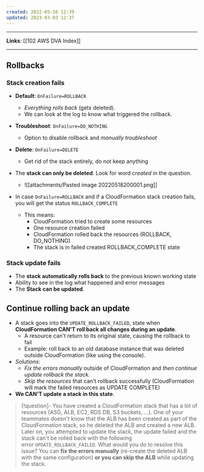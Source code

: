 ```yaml
---
created: 2022-05-16 12:39
updated: 2023-03-03 12:37
---
```

---
**Links**: [[102 AWS DVA Index]]

---
## Rollbacks
### Stack creation fails
- **Default**: `OnFailure=ROLLBACK`
	- *Everything rolls back* (gets deleted). 
	- We can look at the log to know what triggered the rollback.
- **Troubleshoot**: `OnFailure=DO_NOTHING`
	- Option to disable rollback and *manually troubleshoot* 
- **Delete**: `OnFailure=DELETE`
	- Get rid of the stack entirely, do not keep anything
- The **stack can only be deleted**. Look for word *created* in the question.
	- ![[attachments/Pasted image 20220518200001.png]]

- In case `OnFailure=ROLLBACK` and if a CloudFormation stack creation fails, you will get the status `ROLLBACK_COMPLETE`
	- This means:
		- CloudFormation tried to create some resources
		- One resource creation failed
		- CloudFormation rolled back the resources (ROLLBACK, DO_NOTHING)
		- The stack is in failed created ROLLBACK_COMPLETE state

### Stack update fails
- The **stack automatically rolls back** to the previous known working state
- Ability to see in the log what happened and error messages
- The **Stack can be updated**.

## Continue rolling back an update
- A stack goes into the `UPDATE_ROLLBACK_FAILED`, state when **CloudFormation CAN'T roll back all changes during an update**.
	- A resource can't return to its original state, causing the rollback to fail
	- Example: roll back to an old database instance that was deleted outside CloudFormation (like using the console).
- *Solutions*:
	- *Fix the errors manually* outside of CloudFormation and *then continue update rollback the stack*.
	- *Skip the resources* that can't rollback successfully (CloudFormation will mark the failed resources as UPDATE COMPLETE)
- **We CAN'T update a stack in this state**.

> [!question]- You have created a CloudFormation stack that has a lot of resources (ASG, ALB, EC2, RDS DB, S3 buckets, ...). One of your teammates doesn't know that the ALB has been created as part of the CloudFormation stack, so he deleted the ALB and created a new ALB. Later on, you attempted to update the stack, the update failed and the stack can't be rolled back with the following error `UPDATE_ROLLBACK_FAILED`. What would you do to resolve this issue?
> You can **fix the errors manually** (re-create the deleted ALB with the same configuration) **or you can skip the ALB** while updating the stack.